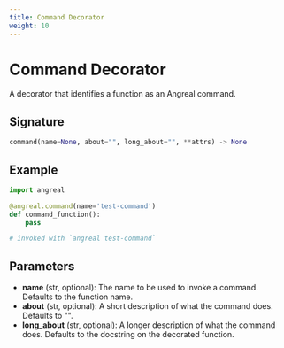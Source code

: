 ```yaml
---
title: Command Decorator
weight: 10
---
```


# Command Decorator

A decorator that identifies a function as an Angreal command.

## Signature

```python
command(name=None, about="", long_about="", **attrs) -> None
```

## Example

```python
import angreal

@angreal.command(name='test-command')
def command_function():
    pass

# invoked with `angreal test-command`
```

## Parameters

- **name** (str, optional): The name to be used to invoke a command. Defaults to the function name.
- **about** (str, optional): A short description of what the command does. Defaults to "".
- **long_about** (str, optional): A longer description of what the command does. Defaults to the docstring on the decorated function.
